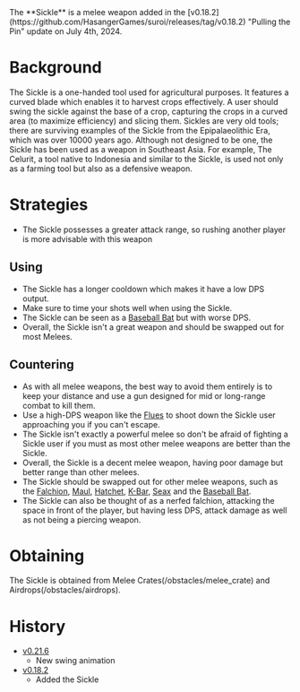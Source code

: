 <Stub />
The **Sickle** is a melee weapon added in the [v0.18.2](https://github.com/HasangerGames/suroi/releases/tag/v0.18.2) "Pulling the Pin" update on July 4th, 2024.

# Background

The Sickle is a one-handed tool used for agricultural purposes. It features a curved blade which enables it to harvest crops effectively. A user should swing the sickle against the base of a crop, capturing the crops in a curved area (to maximize efficiency) and slicing them. Sickles are very old tools; there are surviving examples of the Sickle from the Epipalaeolithic Era, which was over 10000 years ago. Although not designed to be one, the Sickle has been used as a weapon in Southeast Asia. For example, The Celurit, a tool native to Indonesia and similar to the Sickle, is used not only as a farming tool but also as a defensive weapon.

# Strategies

- The Sickle possesses a greater attack range, so rushing another player is more advisable with this weapon

## Using

- The Sickle has a longer cooldown which makes it have a low DPS output.
 - Make sure to time your shots well when using the Sickle.
- The Sickle can be seen as a [Baseball Bat](/weapons/melee/baseball_bat) but with worse DPS.
- Overall, the Sickle isn't a great weapon and should be swapped out for most Melees.

## Countering

- As with all melee weapons, the best way to avoid them entirely is to keep your distance and use a gun designed for mid or long-range combat to kill them.
 - Use a high-DPS weapon like the [Flues](/weapons/guns/flues) to shoot down the Sickle user approaching you if you can't escape.
- The Sickle isn't exactly a powerful melee so don't be afraid of fighting a Sickle user if you must as most other melee weapons are better than the Sickle.
- Overall, the Sickle is a decent melee weapon, having poor damage but better range than other melees.
- The Sickle should be swapped out for other melee weapons, such as the [Falchion](/weapons/melee/falchion), [Maul](/weapons/melee/maul), [Hatchet](/weapons/melee/hatchet), [K-Bar](/weapons/melee/kbar), [Seax](/weapons/melee/seax) and the [Baseball Bat](/weapons/melee/baseball_bat).
- The Sickle can also be thought of as a nerfed falchion, attacking the space in front of the player, but having less DPS, attack damage as well as not being a piercing weapon.

# Obtaining

The Sickle is obtained from Melee Crates(/obstacles/melee_crate) and Airdrops(/obstacles/airdrops).

# History

- [v0.21.6](https://github.com/HasangerGames/suroi/releases/tag/v0.21.6)
  - New swing animation
- [v0.18.2](https://github.com/HasangerGames/suroi/releases/tag/v0.18.2)
  - Added the Sickle
